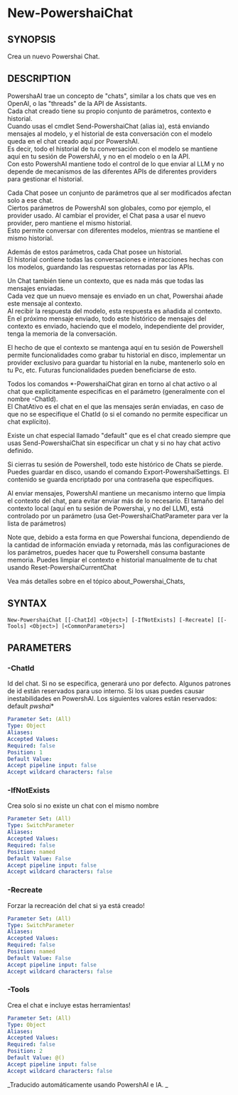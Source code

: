 ﻿---
external help file: powershai-help.xml
schema: 2.0.0
powershai: true
---

# New-PowershaiChat

## SYNOPSIS <!--!= @#Synop !-->
Crea un nuevo Powershai Chat.

## DESCRIPTION <!--!= @#Desc !-->
PowershaAI trae un concepto de "chats", similar a los chats que ves en OpenAI, o las "threads" de la API de Assistants.  
Cada chat creado tiene su propio conjunto de parámetros, contexto e historial.  
Cuando usas el cmdlet Send-PowershaiChat (alias ia), está enviando mensajes al modelo, y el historial de esta conversación con el modelo queda en el chat creado aquí por PowershAI.  
Es decir, todo el historial de tu conversación con el modelo se mantiene aquí en tu sesión de PowershAI, y no en el modelo o en la API.  
Con esto PowershAI mantiene todo el control de lo que enviar al LLM y no depende de mecanismos de las diferentes APIs de diferentes providers para gestionar el historial. 


Cada Chat posee un conjunto de parámetros que al ser modificados afectan solo a ese chat.  
Ciertos parámetros de PowershAI son globales, como por ejemplo, el provider usado. Al cambiar el provider, el Chat pasa a usar el nuevo provider, pero mantiene el mismo historial.  
Esto permite conversar con diferentes modelos, mientras se mantiene el mismo historial.  

Además de estos parámetros, cada Chat posee un historial.  
El historial contiene todas las conversaciones e interacciones hechas con los modelos, guardando las respuestas retornadas por las APIs.

Un Chat también tiene un contexto, que es nada más que todas las mensajes enviadas.  
Cada vez que un nuevo mensaje es enviado en un chat, Powershai añade este mensaje al contexto.  
Al recibir la respuesta del modelo, esta respuesta es añadida al contexto.  
En el próximo mensaje enviado, todo este histórico de mensajes del contexto es enviado, haciendo que el modelo, independiente del provider, tenga la memoria de la conversación.  

El hecho de que el contexto se mantenga aquí en tu sesión de Powershell permite funcionalidades como grabar tu historial en disco, implementar un provider exclusivo para guardar tu historial en la nube, mantenerlo solo en tu Pc, etc. Futuras funcionalidades pueden beneficiarse de esto.

Todos los comandos *-PowershaiChat giran en torno al chat activo o al chat que explícitamente especificas en el parámetro (generalmente con el nombre -ChatId).  
El ChatAtivo es el chat en el que las mensajes serán enviadas, en caso de que no se especifique el ChatId  (o si el comando no permite especificar un chat explícito).  

Existe un chat especial llamado "default" que es el chat creado siempre que usas Send-PowershaiChat sin especificar un chat y si no hay chat activo definido.  

Si cierras tu sesión de Powershell, todo este histórico de Chats se pierde.  
Puedes guardar en disco, usando el comando Export-PowershaiSettings. El contenido se guarda encriptado por una contraseña que especifiques.

Al enviar mensajes, PowershAI mantiene un mecanismo interno que limpia el contexto del chat, para evitar enviar más de lo necesario.
El tamaño del contexto local (aquí en tu sesión de Powershai, y no del LLM), está controlado por un parámetro (usa Get-PowershaiChatParameter para ver la lista de parámetros)

Note que, debido a esta forma en que Powershai funciona, dependiendo de la cantidad de información enviada y retornada, más las configuraciones de los parámetros, puedes hacer que tu Powershell consuma bastante memoria. Puedes limpiar el contexto e historial manualmente de tu chat usando Reset-PowershaiCurrentChat

Vea más detalles sobre en el tópico about_Powershai_Chats,

## SYNTAX <!--!= @#Syntax !-->

```
New-PowershaiChat [[-ChatId] <Object>] [-IfNotExists] [-Recreate] [[-Tools] <Object>] [<CommonParameters>]
```

## PARAMETERS <!--!= @#Params !-->

### -ChatId
Id del chat. Si no se especifica, generará uno por defecto.
Algunos patrones de id están reservados para uso interno. Si los usas puedes causar inestabilidades en PowershAI.
Los siguientes valores están reservados:
 default 
 _pwshai_*

```yml
Parameter Set: (All)
Type: Object
Aliases: 
Accepted Values: 
Required: false
Position: 1
Default Value: 
Accept pipeline input: false
Accept wildcard characters: false
```

### -IfNotExists
Crea solo si no existe un chat con el mismo nombre

```yml
Parameter Set: (All)
Type: SwitchParameter
Aliases: 
Accepted Values: 
Required: false
Position: named
Default Value: False
Accept pipeline input: false
Accept wildcard characters: false
```

### -Recreate
Forzar la recreación del chat si ya está creado!

```yml
Parameter Set: (All)
Type: SwitchParameter
Aliases: 
Accepted Values: 
Required: false
Position: named
Default Value: False
Accept pipeline input: false
Accept wildcard characters: false
```

### -Tools
Crea el chat e incluye estas herramientas!

```yml
Parameter Set: (All)
Type: Object
Aliases: 
Accepted Values: 
Required: false
Position: 2
Default Value: @()
Accept pipeline input: false
Accept wildcard characters: false
```




<!--PowershaiAiDocBlockStart-->
_Traducido automáticamente usando PowershAI e IA. 
_
<!--PowershaiAiDocBlockEnd-->
